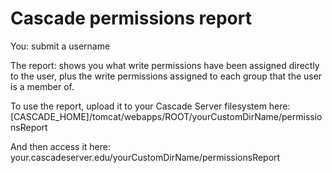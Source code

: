 # Cascade permissions report

You:  submit a username

The report:  shows you what write permissions have been assigned directly to the user, plus the write permissions assigned to each group that the user is a member of.

To use the report, upload it to your Cascade Server filesystem here:   
[CASCADE_HOME]/tomcat/webapps/ROOT/yourCustomDirName/permissionsReport

And then access it here:   
your.cascadeserver.edu/yourCustomDirName/permissionsReport
